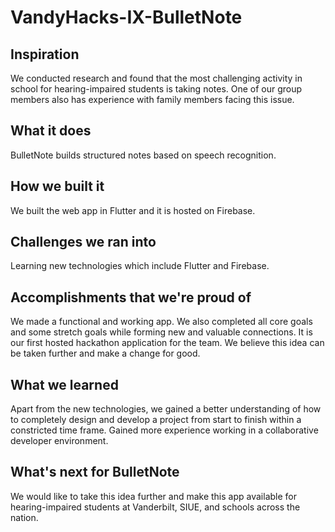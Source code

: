 # VandyHacks-IX-BulletNote

## Inspiration
We conducted research and found that the most challenging activity in school for hearing-impaired students is taking notes. One of our group members also has experience with family members facing this issue.

## What it does
BulletNote builds structured notes based on speech recognition.

## How we built it
We built the web app in Flutter and it is hosted on Firebase.

## Challenges we ran into
Learning new technologies which include Flutter and Firebase.

## Accomplishments that we're proud of
We made a functional and working app. We also completed all core goals and some stretch goals while forming new and valuable connections. It is our first hosted hackathon application for the team. We believe this idea can be taken further and make a change for good.

## What we learned
Apart from the new technologies, we gained a better understanding of how to completely design and develop a project from start to finish within a constricted time frame. Gained more experience working in a collaborative developer environment.

## What's next for BulletNote
We would like to take this idea further and make this app available for hearing-impaired students at Vanderbilt, SIUE, and schools across the nation.
